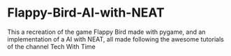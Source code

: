 # Flappy-Bird-AI-with-NEAT
This a recreation of the game Flappy Bird made with pygame, and an implementation of a AI with NEAT, all made following the awesome tutorials of the channel Tech With Time
